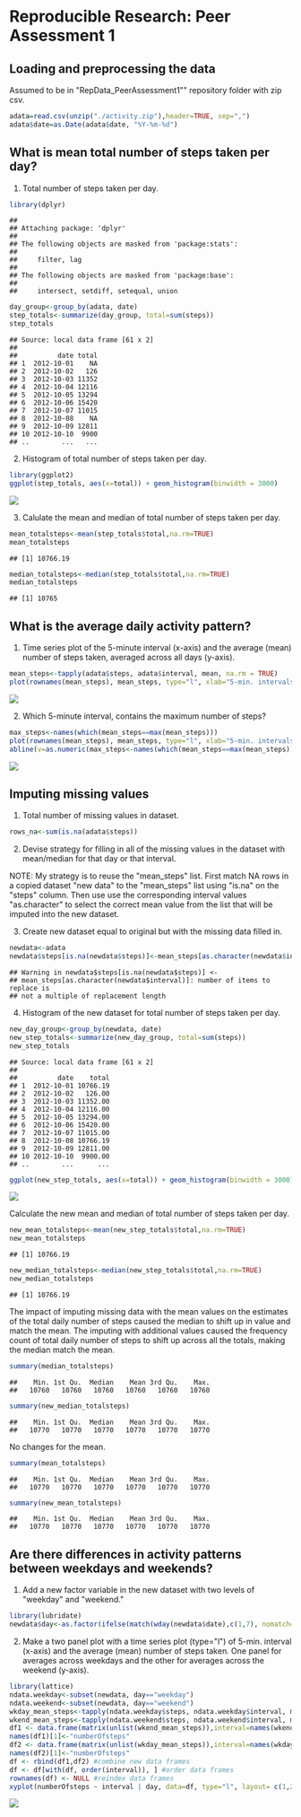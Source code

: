 # Reproducible Research: Peer Assessment 1


## Loading and preprocessing the data

Assumed to be in "RepData_PeerAssessment1"" repository folder with zip csv.


```r
adata=read.csv(unzip("./activity.zip"),header=TRUE, sep=",")
adata$date=as.Date(adata$date, "%Y-%m-%d")
```

## What is mean total number of steps taken per day?

1. Total number of steps taken per day.


```r
library(dplyr)
```

```
## 
## Attaching package: 'dplyr'
## 
## The following objects are masked from 'package:stats':
## 
##     filter, lag
## 
## The following objects are masked from 'package:base':
## 
##     intersect, setdiff, setequal, union
```

```r
day_group<-group_by(adata, date)
step_totals<-summarize(day_group, total=sum(steps))
step_totals
```

```
## Source: local data frame [61 x 2]
## 
##          date total
## 1  2012-10-01    NA
## 2  2012-10-02   126
## 3  2012-10-03 11352
## 4  2012-10-04 12116
## 5  2012-10-05 13294
## 6  2012-10-06 15420
## 7  2012-10-07 11015
## 8  2012-10-08    NA
## 9  2012-10-09 12811
## 10 2012-10-10  9900
## ..        ...   ...
```

2. Histogram of total number of steps taken per day.


```r
library(ggplot2)
ggplot(step_totals, aes(x=total)) + geom_histogram(binwidth = 3000)
```

![](PA1_template_files/figure-html/histogram_total-1.png) 

3. Calulate the mean and median of total number of steps taken per day.


```r
mean_totalsteps<-mean(step_totals$total,na.rm=TRUE)
mean_totalsteps
```

```
## [1] 10766.19
```

```r
median_totalsteps<-median(step_totals$total,na.rm=TRUE)
median_totalsteps
```

```
## [1] 10765
```

## What is the average daily activity pattern?

1. Time series plot of the 5-minute interval (x-axis) and the average (mean) number of steps taken, averaged across all days (y-axis).


```r
mean_steps<-tapply(adata$steps, adata$interval, mean, na.rm = TRUE)
plot(rownames(mean_steps), mean_steps, type="l", xlab="5-min. intervals")
```

![](PA1_template_files/figure-html/time_series-1.png) 

2. Which 5-minute interval, contains the maximum number of steps?


```r
max_steps<-names(which(mean_steps==max(mean_steps)))
plot(rownames(mean_steps), mean_steps, type="l", xlab="5-min. intervals")
abline(v=as.numeric(max_steps<-names(which(mean_steps==max(mean_steps)))), col="red")
```

![](PA1_template_files/figure-html/max_steps_interval-1.png) 

## Imputing missing values

1. Total number of missing values in dataset.


```r
rows_na<-sum(is.na(adata$steps))
```

2. Devise strategy for filling in all of the missing values in the dataset with mean/median for that day or that interval.

NOTE: My strategy is to reuse the "mean_steps" list. First match NA rows in a copied dataset "new data" to  the "mean_steps" list using "is.na" on the "steps" column. Then use use the corresponding interval values "as.character" to select the correct mean value from the list that will be imputed into the new dataset.

3. Create new dataset equal to original but with the missing data filled in.


```r
newdata<-adata
newdata$steps[is.na(newdata$steps)]<-mean_steps[as.character(newdata$interval)]       
```

```
## Warning in newdata$steps[is.na(newdata$steps)] <-
## mean_steps[as.character(newdata$interval)]: number of items to replace is
## not a multiple of replacement length
```

4. Histogram of the new dataset for total number of steps taken per day.


```r
new_day_group<-group_by(newdata, date)
new_step_totals<-summarize(new_day_group, total=sum(steps))
new_step_totals
```

```
## Source: local data frame [61 x 2]
## 
##          date    total
## 1  2012-10-01 10766.19
## 2  2012-10-02   126.00
## 3  2012-10-03 11352.00
## 4  2012-10-04 12116.00
## 5  2012-10-05 13294.00
## 6  2012-10-06 15420.00
## 7  2012-10-07 11015.00
## 8  2012-10-08 10766.19
## 9  2012-10-09 12811.00
## 10 2012-10-10  9900.00
## ..        ...      ...
```

```r
ggplot(new_step_totals, aes(x=total)) + geom_histogram(binwidth = 3000)
```

![](PA1_template_files/figure-html/new_histogram_total-1.png) 

Calculate the new mean and median of total number of steps taken per day.

```r
new_mean_totalsteps<-mean(new_step_totals$total,na.rm=TRUE)
new_mean_totalsteps
```

```
## [1] 10766.19
```

```r
new_median_totalsteps<-median(new_step_totals$total,na.rm=TRUE)
new_median_totalsteps
```

```
## [1] 10766.19
```
The impact of imputing missing data with the mean values on the estimates of the total daily number of steps caused the median to shift up in value and match the mean. The imputing with additional values caused the frequency count of total daily number of steps to shift up across all the totals, making the median match the mean.

```r
summary(median_totalsteps)
```

```
##    Min. 1st Qu.  Median    Mean 3rd Qu.    Max. 
##   10760   10760   10760   10760   10760   10760
```

```r
summary(new_median_totalsteps)
```

```
##    Min. 1st Qu.  Median    Mean 3rd Qu.    Max. 
##   10770   10770   10770   10770   10770   10770
```

No changes for the mean.

```r
summary(mean_totalsteps)
```

```
##    Min. 1st Qu.  Median    Mean 3rd Qu.    Max. 
##   10770   10770   10770   10770   10770   10770
```

```r
summary(new_mean_totalsteps)
```

```
##    Min. 1st Qu.  Median    Mean 3rd Qu.    Max. 
##   10770   10770   10770   10770   10770   10770
```

## Are there differences in activity patterns between weekdays and weekends?

1. Add a new factor variable in the new dataset with two levels of "weekday" and "weekend."


```r
library(lubridate)
newdata$day<-as.factor(ifelse(match(wday(newdata$date),c(1,7), nomatch=0), "weekend", "weekday"))
```

2. Make a two panel plot with a time series plot (type="l") of 5-min. interval (x-axis) and the average (mean) number of steps taken. One panel for averages across weekdays and the other for averages across the weekend (y-axis).


```r
library(lattice)
ndata.weekday<-subset(newdata, day=="weekday")
ndata.weekend<-subset(newdata, day=="weekend")
wkday_mean_steps<-tapply(ndata.weekday$steps, ndata.weekday$interval, mean, na.rm = TRUE)
wkend_mean_steps<-tapply(ndata.weekend$steps, ndata.weekend$interval, mean, na.rm = TRUE)
df1 <- data.frame(matrix(unlist(wkend_mean_steps)),interval=names(wkend_mean_steps),day="weekend")
names(df1)[1]<-"numberOfsteps"
df2 <- data.frame(matrix(unlist(wkday_mean_steps)),interval=names(wkday_mean_steps),day="weekday")
names(df2)[1]<-"numberOfsteps"
df <- rbind(df1,df2) #combine new data frames
df <- df[with(df, order(interval)), ] #order data frames
rownames(df) <- NULL #reindex data frames
xyplot(numberOfsteps ~ interval | day, data=df, type="l", layout= c(1,2))
```

![](PA1_template_files/figure-html/new_timeseries-1.png) 

